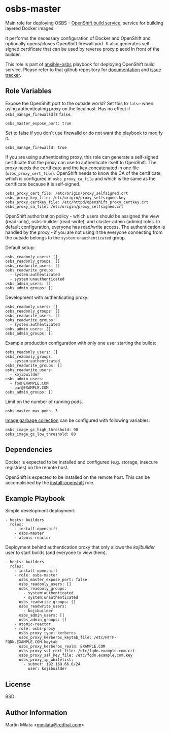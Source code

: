 osbs-master
===========

Main role for deploying OSBS - [OpenShift build
service](https://github.com/projectatomic/osbs-client/), service for building
layered Docker images.

It performs the necessary configuration of Docker and OpenShift and optionally
opens/closes OpenShift firewall port. It also generates self-signed certificate
that can be used by reverse proxy placed in front of the builder.

This role is part of
[ansible-osbs](https://github.com/projectatomic/ansible-osbs/) playbook for
deploying OpenShift build service. Please refer to that github repository for
[documentation](https://github.com/projectatomic/ansible-osbs/blob/master/README.md)
and [issue tracker](https://github.com/projectatomic/ansible-osbs/issues).

Role Variables
--------------

Expose the OpenShift port to the outside world? Set this to `false` when using
authenticating proxy on the localhost. Has no effect if `osbs_manage_firewalld`
is `false`.

    osbs_master_expose_port: true

Set to false if you don't use firewalld or do not want the playbook to modify
it.

    osbs_manage_firewalld: true

If you are using authenticating proxy, this role can generate a self-signed certificate that the proxy can use to authenticate itself to OpenShift. The proxy needs the certificate and the key concatenated in one file (`osbs_proxy_cert_file`). OpenShift needs to know the CA of the certificate, which is configured in `osbs_proxy_ca_file` and which is the same as the certificate because it is self-signed.

    osbs_proxy_cert_file: /etc/origin/proxy_selfsigned.crt
    osbs_proxy_key_file: /etc/origin/proxy_selfsigned.key
    osbs_proxy_certkey_file: /etc/httpd/openshift_proxy_certkey.crt
    osbs_proxy_ca_file: /etc/origin/proxy_selfsigned.crt

OpenShift authorization policy - which users should be assigned the view
(read-only), osbs-builder (read-write), and cluster-admin (admin) roles. In
default configuration, everyone has read/write access. The authentication is
handled by the proxy - if you are not using it the everyone connecting from the
outside belongs to the `system:unauthenticated` group.

Default setup:

    osbs_readonly_users: []
    osbs_readonly_groups: []
    osbs_readwrite_users: []
    osbs_readwrite_groups:
      - system:authenticated
      - system:unauthenticated
    osbs_admin_users: []
    osbs_admin_groups: []

Development with authenticating proxy:

    osbs_readonly_users: []
    osbs_readonly_groups: []
    osbs_readwrite_users: []
    osbs_readwrite_groups:
      - system:authenticated
    osbs_admin_users: []
    osbs_admin_groups: []

Example production configuration with only one user starting the builds:

    osbs_readonly_users: []
    osbs_readonly_groups:
      - system:authenticated
    osbs_readwrite_groups: []
    osbs_readwrite_users:
      - kojibuilder
    osbs_admin_users:
      - foo@EXAMPLE.COM
      - bar@EXAMPLE.COM
    osbs_admin_groups: []

Limit on the number of running pods.

    osbs_master_max_pods: 3

[Image garbage
collection](https://docs.openshift.org/latest/admin_guide/garbage_collection.html#image-garbage-collection)
can be configured with following variables:

    osbs_image_gc_high_threshold: 90
    osbs_image_gc_low_threshold: 80

Dependencies
------------

Docker is expected to be installed and configured (e.g. storage, insecure
registries) on the remote host.

OpenShift is expected to be installed on the remote host. This can be
accomplished by the
[install-openshift](https://github.com/projectatomic/ansible-role-install-openshift)
role.

Example Playbook
----------------

Simple development deployment:

    - hosts: builders
      roles:
        - install-openshift
        - osbs-master
        - atomic-reactor

Deployment behind authentication proxy that only allows the *kojibuilder* user
to start builds (and everyone to view them).

    - hosts: builders
      roles:
        - install-openshift
        - role: osbs-master
          osbs_master_expose_port: false
          osbs_readonly_users: []
          osbs_readonly_groups:
            - system:authenticated
            - system:unauthenticated
          osbs_readwrite_groups: []
          osbs_readwrite_users:
            - kojibuilder
          osbs_admin_users: []
          osbs_admin_groups: []
        - atomic-reactor
        - role: osbs-proxy
          osbs_proxy_type: kerberos
          osbs_proxy_kerberos_keytab_file: /etc/HTTP-FQDN.EXAMPLE.COM.keytab
          osbs_proxy_kerberos_realm: EXAMPLE.COM
          osbs_proxy_ssl_cert_file: /etc/fqdn.example.com.crt
          osbs_proxy_ssl_key_file: /etc/fqdn.example.com.key
          osbs_proxy_ip_whitelist:
            - subnet: 192.168.66.0/24
              user: kojibuilder

License
-------

BSD

Author Information
------------------

Martin Milata &lt;mmilata@redhat.com&gt;
